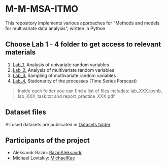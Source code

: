 # M-M-MSA-ITMO
This repository implements various approaches for "Methods and models for multivariate data analysis", written in Python

## Choose Lab 1 - 4 folder to get access to relevant materials
1. [Lab_1.](https://github.com/RazinAleksandr/M-M-MSA-ITMO/tree/main/Lab_1) Analysis of univariate random variables 
2. [Lab_2.](https://github.com/RazinAleksandr/M-M-MSA-ITMO/tree/main/Lab_2) Analysis of multivariate random variables
3. [Lab_3.](https://github.com/RazinAleksandr/M-M-MSA-ITMO/tree/main/Lab_3) Sampling of multivariate random variables
4. [Lab_4.](https://github.com/RazinAleksandr/M-M-MSA-ITMO/tree/main/Lab_4) Stationarity of the processes (Time Series Forecast)

>Inside each folder you can find a list of files includes: 
>lab_XXX.ipynb, lab_XXX_task.txt and report_practice_XXX.pdf

## Dataset files
All used datasets are publicated in [Datasets folder](https://github.com/RazinAleksandr/M-M-MSA-ITMO/tree/main/Datasets "This folder contains datasets description and files")

## Participants of the project
* Aleksandr Razin: [RazinAleksandr](https://github.com/RazinAleksandr)
* Michael Lovtskiy: [MichaelKae](https://github.com/MichaelKae)

